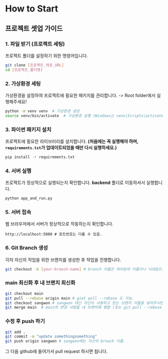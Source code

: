 # How to Start

## 프로젝트 셋업 가이드

### 1. 파일 받기 (프로젝트 세팅)

프로젝트 폴더를 설정하기 위한 명령어입니다.

```sh
git clone [프로젝트_레포_URL]
cd [프로젝트_폴더명]
```

### 2. 가상환경 세팅

가상환경을 설정하여 프로젝트에 필요한 패키지를 관리합니다.
-> Root folder에서 실행해주세요!

```sh
python -m venv venv  # 가상환경 생성
source venv/bin/activate  # 가상환경 실행 (Windows는 venv\Scripts\activate)
```

### 3. 파이썬 패키지 설치

프로젝트에 필요한 라이브러리를 설치합니다.
**(처음에는 꼭 실행해야 하며, `requirements.txt`가 업데이트되었을 때만 다시 실행하세요.)**

```sh
pip install -r requirements.txt
```

### 4. 서버 실행

프로젝트가 정상적으로 실행되는지 확인합니다.
**backend** 폴더로 이동하셔서 실행합니다.

```sh
python app_and_run.py
```

### 5. 서버 접속

웹 브라우저에서 서버가 정상적으로 작동하는지 확인합니다.

```
http://localhost:5000 # 포트번호는 다를 수 있음.
```

### 6. Git Branch 생성

각자 자신의 작업을 위한 브랜치를 생성한 후 작업을 진행합니다.

```sh
git checkout -b [your-branch-name] # branch 이름은 여러분의 이름이나 닉네임으로 해주세요.
```

### main 최신화 후 내 브랜치 최신화

```sh
git checkout main
git pull --rebase origin main # giet pull --rebase 도 가능.
git checkout sangwon # sangwon 대신 자신이 사용하고 있는 브랜치 이름을 넣어주시면 됩니다!
git merge main  # main의 변경 사항을 내 브랜치에 병합 (또는 git pull --rebase origin main)
```

### 수정 후 push 하기

```sh
git add .
git commit -m "update somethingsomething"
git push origin sangwon # sangwon에는 자신의 brnach 이름.
```

그 다음 github에 들어가서 pull request 하시면 됩니다.
